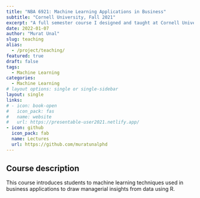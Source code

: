 ```yaml
---
title: "NBA 6921: Machine Learning Applications in Business"
subtitle: "Cornell University, Fall 2021"
excerpt: "A full semester course I designed and taught at Cornell University in fall 2021."
date: 2022-01-07
author: "Murat Unal"
slug: teaching
alias:
  - /project/teaching/
featured: true
draft: false
tags:
  - Machine Learning
categories:
  - Machine Learning
# layout options: single or single-sidebar
layout: single
links:
# - icon: book-open
#   icon_pack: fas
#   name: website
#   url: https://presentable-user2021.netlify.app/
- icon: github
  icon_pack: fab
  name: Lectures
  url: https://github.com/muratunalphd
---
```



## Course description

This course introduces students to machine learning techniques used in business applications to draw managerial insights from data using R.